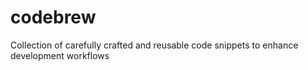 # codebrew
Collection of carefully crafted and reusable code snippets to enhance development workflows
